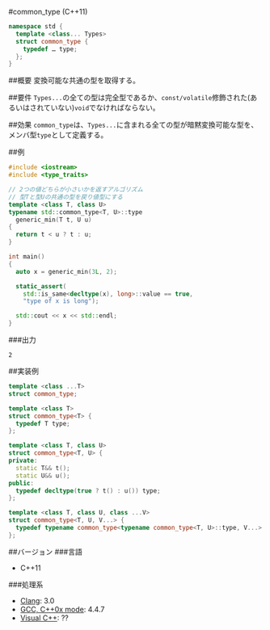 #common_type (C++11)
```cpp
namespace std {
  template <class... Types>
  struct common_type {
    typedef … type;
  };
}
```

##概要
変換可能な共通の型を取得する。


##要件
`Types...`の全ての型は完全型であるか、`const/volatile`修飾された(あるいはされていない)`void`でなければならない。


##効果
`common_type`は、`Types...`に含まれる全ての型が暗黙変換可能な型を、メンバ型`type`として定義する。  


##例
```cpp
#include <iostream>
#include <type_traits>

// 2つの値どちらが小さいかを返すアルゴリズム
// 型Tと型Uの共通の型を戻り値型にする
template <class T, class U>
typename std::common_type<T, U>::type
  generic_min(T t, U u)
{
  return t < u ? t : u;
}

int main()
{
  auto x = generic_min(3L, 2);

  static_assert(
    std::is_same<decltype(x), long>::value == true,
    "type of x is long");

  std::cout << x << std::endl;
}
```

###出力
```
2
```

##実装例
```cpp
template <class ...T>
struct common_type;

template <class T>
struct common_type<T> {
  typedef T type;
};

template <class T, class U>
struct common_type<T, U> {
private:
  static T&& t();
  static U&& u();
public:
  typedef decltype(true ? t() : u()) type;
};

template <class T, class U, class ...V>
struct common_type<T, U, V...> {
  typedef typename common_type<typename common_type<T, U>::type, V...>::type type;
};
```

##バージョン
###言語
- C++11

###処理系
- [Clang](/implementation#clang.md): 3.0
- [GCC, C++0x mode](/implementation#gcc.md): 4.4.7
- [Visual C++](/implementation#visual_cpp.md): ??


